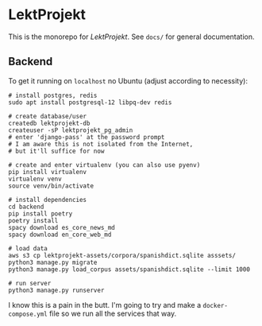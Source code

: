 # LektProjekt

This is the monorepo for _LektProjekt_. See `docs/` for general documentation.

## Backend

To get it running on `localhost` no Ubuntu (adjust according to necessity):

```
# install postgres, redis
sudo apt install postgresql-12 libpq-dev redis

# create database/user
createdb lektprojekt-db
createuser -sP lektprojekt_pg_admin
# enter 'django-pass' at the password prompt
# I am aware this is not isolated from the Internet,
# but it'll suffice for now

# create and enter virtualenv (you can also use pyenv)
pip install virtualenv
virtualenv venv
source venv/bin/activate

# install dependencies
cd backend
pip install poetry
poetry install
spacy download es_core_news_md
spacy download en_core_web_md

# load data
aws s3 cp lektprojekt-assets/corpora/spanishdict.sqlite asssets/
python3 manage.py migrate
python3 manage.py load_corpus assets/spanishdict.sqlite --limit 1000

# run server
python3 manage.py runserver
```

I know this is a pain in the butt. I'm going to try and make a `docker-compose.yml` file so we run all the services that way.
